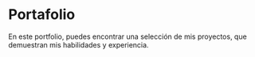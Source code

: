 # Portafolio
En este portfolio, puedes encontrar una selección de mis proyectos, que demuestran mis habilidades y experiencia.

